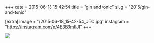 +++
date = 2015-06-18 15:42:54
title = "gin and tonic"
slug = "2015/gin-and-tonic"

[extra]
image = "/2015-06-18_15-42-54_UTC.jpg"
instagram = "https://instagram.com/p/4E3B3mIIJI"
+++

<img src="/2015-06-18_15-42-54_UTC.jpg" />
